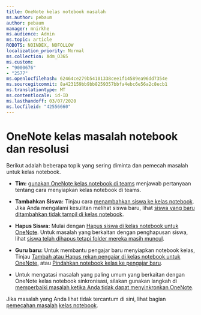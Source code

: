 ```yaml
---
title: OneNote kelas notebook masalah
ms.author: pebaum
author: pebaum
manager: mnirkhe
ms.audience: Admin
ms.topic: article
ROBOTS: NOINDEX, NOFOLLOW
localization_priority: Normal
ms.collection: Adm_O365
ms.custom:
- "9000676"
- "2577"
ms.openlocfilehash: 62464ce279b54101338cee1f14589ea96dd7354e
ms.sourcegitcommit: 8a423159bb9bb8259357bbfa4ebc6e56a2c8ecb1
ms.translationtype: MT
ms.contentlocale: id-ID
ms.lasthandoff: 03/07/2020
ms.locfileid: "42556660"
---
```

# <a name="onenote-class-notebook-issues-and-resolutions"></a>OneNote kelas masalah notebook dan resolusi

Berikut adalah beberapa topik yang sering diminta dan pemecah masalah untuk kelas notebook.

- **Tim:** [gunakan OneNote kelas notebook di teams](https://support.office.com/article/bd77f11f-27cd-4d41-bfbd-2b11799f1440) menjawab pertanyaan tentang cara menyiapkan kelas notebook di teams.

- **Tambahkan Siswa:** Tinjau cara [menambahkan siswa ke kelas notebook](https://support.office.com/article/149882af-506a-4689-9fee-39309b97aae8). Jika Anda mengalami kesulitan melihat siswa baru, lihat [siswa yang baru ditambahkan tidak tampil di kelas notebook](https://support.office.com/article/4da02c45-b435-4af1-921b-51b8ee40e1c9).

- **Hapus Siswa:** Mulai dengan [Hapus siswa di kelas notebook untuk OneNote](https://support.office.com/article/86dcf019-408f-4de8-8055-eb61f1578c3c). Untuk masalah yang berkaitan dengan penghapusan siswa, lihat [siswa telah dihapus tetapi folder mereka masih muncul](https://support.office.com/article/0ed81eaa-c14a-436f-bb6f-ce95f130cc71).

- **Guru baru:** Untuk membantu pengajar baru menyiapkan notebook kelas, Tinjau [Tambah atau Hapus rekan pengajar di kelas notebook untuk OneNote,](https://support.office.com/article/fdcb870b-49a7-4a14-9ea6-d817f88026f8) atau [Pindahkan notebook kelas ke pengajar baru](https://support.office.com/article/84ef5d4a-0eec-4d5b-bc22-1317bc3b9027).

- Untuk mengatasi masalah yang paling umum yang berkaitan dengan OneNote kelas notebook sinkronisasi, silakan gunakan langkah di [memperbaiki masalah ketika Anda tidak dapat menyinkronkan OneNote](https://support.office.com/article/Fix-issues-when-you-can-t-sync-OneNote-299495ef-66d1-448f-90c1-b785a6968d45).

Jika masalah yang Anda lihat tidak tercantum di sini, lihat bagian [pemecahan masalah](https://support.office.com/article/class-notebook-ee70aff9-52e8-449f-be6a-7cbc1d65eaea#ID0EAABAAA=Manage&ID0EABAAA=Troubleshoot) [kelas notebook](https://support.office.com/article/class-notebook-ee70aff9-52e8-449f-be6a-7cbc1d65eaea). 


